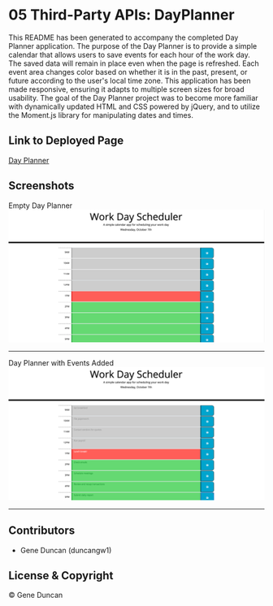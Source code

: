 # 05 Third-Party APIs: DayPlanner

This README has been generated to accompany the completed Day Planner application. The purpose of the Day Planner is to provide a simple calendar that allows users to save events for each hour of the work day. The saved data will remain in place even when the page is refreshed. Each event area changes color based on whether it is in the past, present, or future according to the user's local time zone. This application has been made responsive, ensuring it adapts to multiple screen sizes for broad usability. The goal of the Day Planner project was to become more familiar with dynamically updated HTML and CSS powered by jQuery, and to utilize the Moment.js library for manipulating dates and times.

## Link to Deployed Page

[Day Planner](https://duncangw1.github.io/DayPlanner/)

## Screenshots

Empty Day Planner
<img src="assets/images/EmptyDayPlanner.png" alt="Empty Day Planner">

---

Day Planner with Events Added
<img src="assets/images/DayPlannerWithEventsAdded.png" alt="Planner with events added">

---

## Contributors

- Gene Duncan (duncangw1)

## License & Copyright

© Gene Duncan
